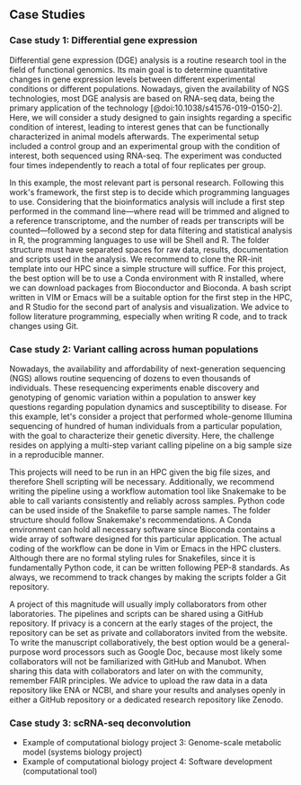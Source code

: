 ## Case Studies

### Case study 1: Differential gene expression

Differential gene expression (DGE) analysis is a routine research tool in the field of functional genomics. Its main goal is to determine quantitative changes in gene expression levels between different experimental conditions or different populations. Nowadays, given the availability of NGS technologies, most DGE analysis are based on RNA-seq data, being the primary application of the technology [@doi:10.1038/s41576-019-0150-2]. Here, we will consider a study designed to gain insights regarding a specific condition of interest, leading to interest genes that can be functionally characterized in animal models afterwards. The experimental setup included a control group and an experimental group with the condition of interest, both sequenced using RNA-seq. The experiment was conducted four times independently to reach a total of four replicates per group.

In this example, the most relevant part is personal research. Following this work's framework, the first step is to decide which programming languages to use. Considering that the bioinformatics analysis will include a first step performed in the command line—where read will be trimmed and aligned to a reference transcriptome, and the number of reads per transcripts will be counted—followed by a second step for data filtering and statistical analysis in R, the programming languages to use will be Shell and R. The folder structure must have separated spaces for raw data, results, documentation and scripts used in the analysis. We recommend to clone the RR-init template into our HPC since a simple structure will suffice. For this project, the best option will be to use a Conda environment with R installed, where we can download packages from Bioconductor and Bioconda. A bash script written in VIM or Emacs will be a suitable option for the first step in the HPC, and R Studio for the second part of analysis and visualization. We advice to follow literature programming, especially when writing R code, and to track changes using Git.

### Case study 2: Variant calling across human populations

Nowadays, the availability and affordability of next-generation sequencing (NGS) allows routine sequencing of dozens to even thousands of individuals. These resequencing experiments enable discovery and genotyping of genomic variation within a population to answer key questions regarding population dynamics and susceptibility to disease. For this example, let's consider a project that performed whole-genome Illumina sequencing of hundred of human individuals from a particular population, with the goal to characterize their genetic diversity. Here, the challenge resides on applying a multi-step variant calling pipeline on a big sample size in a reproducible manner.

This projects will need to be run in an HPC given the big file sizes, and therefore Shell scripting will be necessary. Additionally, we recommend writing the pipeline using a workflow automation tool like Snakemake to be able to call variants consistently and reliably across samples. Python code can be used inside of the Snakefile to parse sample names. The folder structure should follow Snakemake's recommendations. A Conda environment can hold all necessary software since Bioconda contains a wide array of software designed for this particular application. The actual coding of the workflow can be done in Vim or Emacs in the HPC clusters. Although there are no formal styling rules for Snakefiles, since it is fundamentally Python code, it can be written following PEP-8 standards. As always, we recommend to track changes by making the scripts folder a Git repository.

A project of this magnitude will usually imply collaborators from other laboratories. The pipelines and scripts can be shared using a GitHub repository. If privacy is a concern at the early stages of the project, the repository can be set as private and collaborators invited from the website. To write the manuscript collaboratively, the best option would be a general-purpose word processors such as Google Doc, because most likely some collaborators will not be familiarized with GitHub and Manubot. When sharing this data with collaborators and later on with the community, remember FAIR principles. We advice to upload the raw data in a data repository like ENA or NCBI, and share your results and analyses openly in either a GitHub repository or a dedicated research repository like Zenodo.

### Case study 3: scRNA-seq deconvolution

- Example of computational biology project 3: Genome-scale metabolic model (systems biology project)
- Example of computational biology project 4: Software development (computational tool)
